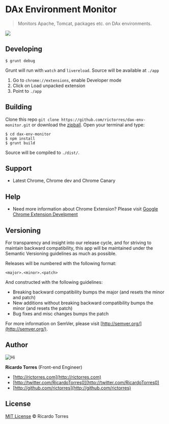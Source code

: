 # DAx Environment Monitor


> Monitors Apache, Tomcat, packages etc. on DAx environments.

![](http://rictorres.com/comscore/intro.gif)


## Developing

```
$ grunt debug
```
Grunt will run with `watch` and `livereload`. Source will be available at `./app`

1. Go to `chrome://extensions`, enable Developer mode
2. Click on Load unpacked extension
3. Point to `./app`


## Building

Clone this repo `git clone https://github.com/rictorres/dax-env-monitor.git` or download the [zipball](https://github.com/rictorres/dax-env-monitor/archive/master.zip).
Open your terminal and type:
```
$ cd dax-env-monitor
$ npm install
$ grunt build
```
Source will be compiled to `./dist/`.


## Support
- Latest Chrome, Chrome dev and Chrome Canary


## Help
- Need more information about Chrome Extension? Please visit [Google Chrome Extension Develpment](http://developer.chrome.com/extensions/devguide.html)


## Versioning

For transparency and insight into our release cycle, and for striving to maintain backward compatibility, this app will be maintained under the Semantic Versioning guidelines as much as possible.

Releases will be numbered with the following format:

`<major>.<minor>.<patch>`

And constructed with the following guidelines:

* Breaking backward compatibility bumps the major (and resets the minor and patch)
* New additions without breaking backward compatibility bumps the minor (and resets the patch)
* Bug fixes and misc changes bumps the patch

For more information on SemVer, please visit [http://semver.org/](http://semver.org/).


## Author

![Hi](http://gravatar.com/avatar/414738201197c2a837b986748c80e16e?s=90)

**Ricardo Torres** (Front-end Engineer)

- [http://rictorres.com](http://rictorres.com)
- [http://twitter.com/RicardoTorres0](http://twitter.com/RicardoTorres0)
- [http://github.com/rictorres](http://github.com/rictorres)


## License

[MIT License](http://rictorres.mit-license.org/) © Ricardo Torres